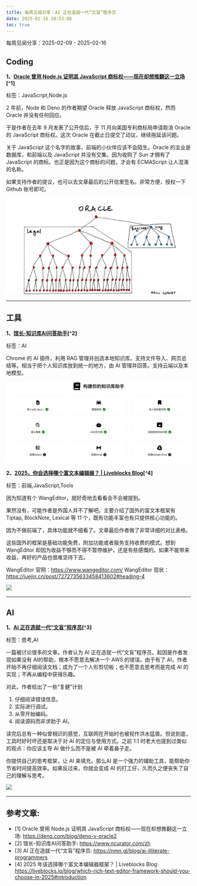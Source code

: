 ```yaml
---
title: 每周见闻分享：AI 正在造就一代“文盲”程序员
date: 2025-02-16 20:53:08
toc: true
---
```


每周见闻分享：2025-02-09 - 2025-02-16

## Coding
**1、[Oracle 曾用 Node.js 证明其 JavaScript 商标权——现在却想推翻这一立场](https://deno.com/blog/deno-v-oracle2)[^1]**

标签：JavaScript,Node.js

2 年前，Node 和 Deno 的作者期望 Oracle 释放 JavaScript 商标权，然而 Oracle 并没有任何回应。

于是作者在去年 9 月发表了公开信后，于 11 月向美国专利商标局申请取消 Oracle 的 JavaScript 商标权。这次 Oracle 在截止日提交了动议，继续拖延该问题。

关于 JavaScript 这个名字的故事，前端的小伙伴应该不会陌生。Oracle 的主业是数据库，和前端以及 JavaScript 并没有交集。因为收购了 Sun 才拥有了 JavaScript 的商标。也正是因为这个商标的问题，才会有 ECMAScript 让人混淆的名称。

如果支持作者的提议，也可以去文章最后的公开信里签名。非常方便，授权一下 Github 账号即可。

![](/images/2025/oracle-js.png)


----

## 工具
**1、[馆长-知识库AI问答助手](https://www.ncurator.com/zh)[^2]**

标签：AI

Chrome 的 AI 插件，利用 RAG 管理并创造本地知识库。支持文件导入、网页总结等。相当于把个人知识库放到统一的地方，由 AI 管理并回答。支持云端以及本地模型。

![](/images/2025/ncurator.png)

**2、[2025，你会选择哪个富文本编辑器？ | Liveblocks Blog](https://liveblocks.io/blog/which-rich-text-editor-framework-should-you-choose-in-2025#introduction)[^4]**

标签：前端,JavaScript,Tools

因为知道有个 WangEditor，就好奇地去看看会不会被提到。

果然没有，可能作者是外国人并不了解吧。主要介绍了国外的富文本框架有 Tiptap, BlockNote, Lexical 等 11 个，既有功能丰富也有只提供核心功能的。

因为不做前端了，具体功能就不细看了。文章最后作者做了非常详细的对比表格。

这些国外的框架是基础功能免费，附加功能或者服务支持收费的模式。想到 WangEditor 却因为收益不够而不得不暂停维护，还是有些感慨的。如果不能带来收益，再好的产品也很难坚持下去。

WangEditor 官网：<https://www.wangeditor.com/>
WangEditor 现状：<https://juejin.cn/post/7272735633458413602#heading-4>

![](https://liveblocks.io/images/blog/social-images/choosing-the-right-text-editor-for-your-app.jpg)


----

## AI
**1、[AI 正在造就一代“文盲”程序员](https://nmn.gl/blog/ai-illiterate-programmers)[^3]**

标签：思考,AI

一篇被讨论很多的文章。作者认为 AI 正在造就一代“文盲”程序员。起因是作者发现如果没有 AI的帮助，根本不愿意去解决一个 AWS 的错误。由于有了 AI，作者开始不再仔细阅读文档；成为了一个人形剪切板；也不愿意去思考而是完成 AI 的实现；不再从编程中获得乐趣。

对此，作者给出了一些“复健”计划
1. 仔细阅读错误信息。
2. 实际进行调试。
3. 从零开始编码。
4. 阅读源码而非求助于 AI。

读完后总有一种似曾相识的感觉，互联网在开始时也被视作洪水猛兽。但说到底，工具时好时坏还是取决于对 AI 的定位与使用方式。之前 1:1 时老大也提到过类似的观点：你应该主导 AI 做什么而不是被 AI 牵着鼻子走。

你提供自己的思考框架，让 AI 来填充。那么AI 是一个强力的辅助工具，能帮助你节省时间提高效率。如果反过来，你就会变成 AI 的打工仔，久而久之便丧失了自己的理解与思考。

![](https://media.beehiiv.com/cdn-cgi/image/fit=scale-down,format=auto,onerror=redirect,quality=80/uploads/asset/file/e7b24776-a98a-4a27-a079-2426fd468ffd/image.png?t=1737992598)


----

## 参考文章:
- [1] Oracle 曾用 Node.js 证明其 JavaScript 商标权——现在却想推翻这一立场: https://deno.com/blog/deno-v-oracle2
- [2] 馆长-知识库AI问答助手: https://www.ncurator.com/zh
- [3] AI 正在造就一代“文盲”程序员: https://nmn.gl/blog/ai-illiterate-programmers
- [4] 2025 年该选择哪个富文本编辑器框架？ | Liveblocks Blog: https://liveblocks.io/blog/which-rich-text-editor-framework-should-you-choose-in-2025#introduction